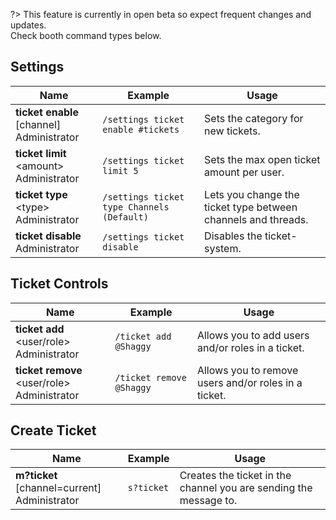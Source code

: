 ?> This feature is currently in open beta so expect frequent changes and updates.<br>Check booth command types below.

## Settings
<!-- tabs:start -->
<!-- tab:Slash Commands -->
Name              | Example           | Usage                                                                         
 ---------------- | ----------------- | ----------------------------------------------------------------------------- 
**ticket enable** \[channel]<br><span class="user-permissions">Administrator</span> | `/settings ticket enable #tickets` | Sets the category for new tickets.
**ticket limit** \<amount><br><span class="user-permissions">Administrator</span> | `/settings ticket limit 5` | Sets the max open ticket amount per user.
**ticket type** \<type><br><span class="user-permissions">Administrator</span> | `/settings ticket type Channels (Default)` | Lets you change the ticket type between channels and threads.
**ticket disable** <br><span class="user-permissions">Administrator</span> | `/settings ticket disable` | Disables the ticket-system.
<!-- tabs:end -->


## Ticket Controls
<!-- tabs:start -->
<!-- tab:Slash Commands -->
Name              | Example           | Usage                                                                         
 ---------------- | ----------------- | ----------------------------------------------------------------------------- 
**ticket add** \<user/role><br><span class="user-permissions">Administrator</span> | `/ticket add @Shaggy` | Allows you to add users and/or roles in a ticket.
**ticket remove** \<user/role><br><span class="user-permissions">Administrator</span> | `/ticket remove @Shaggy` | Allows you to remove users and/or roles in a ticket.
<!-- tabs:end -->


## Create Ticket
<!-- tabs:start -->
<!-- tab:Prefix Commands -->
Name              | Example           | Usage                                                                         
 ---------------- | ----------------- | ----------------------------------------------------------------------------- 
**m?ticket** [channel=current]<br><span class="user-permissions">Administrator</span> | `s?ticket` | Creates the ticket in the channel you are sending the message to.
<!-- tabs:end -->
